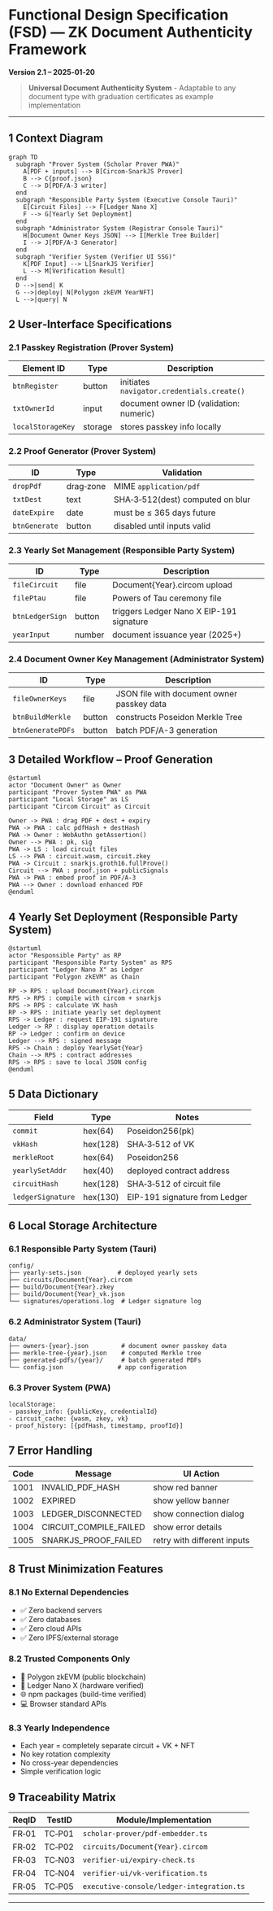 # Functional Design Specification (FSD) — ZK Document Authenticity Framework
**Version 2.1 – 2025‑01‑20**

> **Universal Document Authenticity System** - Adaptable to any document type with graduation certificates as example implementation

---

## 1 Context Diagram  

```mermaid
graph TD
  subgraph "Prover System (Scholar Prover PWA)"
    A[PDF + inputs] --> B[Circom-SnarkJS Prover]
    B --> C{proof.json}
    C --> D[PDF/A‑3 writer]
  end
  subgraph "Responsible Party System (Executive Console Tauri)"
    E[Circuit Files] --> F[Ledger Nano X]
    F --> G[Yearly Set Deployment]
  end
  subgraph "Administrator System (Registrar Console Tauri)"
    H[Document Owner Keys JSON] --> I[Merkle Tree Builder]
    I --> J[PDF/A-3 Generator]
  end
  subgraph "Verifier System (Verifier UI SSG)"
    K[PDF Input] --> L[SnarkJS Verifier]
    L --> M[Verification Result]
  end
  D -->|send| K
  G -->|deploy| N[Polygon zkEVM YearNFT]
  L -->|query| N
```

## 2 User‑Interface Specifications  
### 2.1 Passkey Registration (Prover System)
| Element ID | Type | Description |  
|------------|------|-------------|  
| `btnRegister` | button | initiates `navigator.credentials.create()` |  
| `txtOwnerId` | input | document owner ID (validation: numeric) |  
| `localStorageKey` | storage | stores passkey info locally |

### 2.2 Proof Generator (Prover System)
| ID | Type | Validation |  
|----|------|------------|  
| `dropPdf` | drag‑zone | MIME `application/pdf` |  
| `txtDest` | text | SHA‑3‑512(dest) computed on blur |  
| `dateExpire` | date | must be ≤ 365 days future |  
| `btnGenerate` | button | disabled until inputs valid |  

### 2.3 Yearly Set Management (Responsible Party System)
| ID | Type | Description |
|----|------|-------------|
| `fileCircuit` | file | Document{Year}.circom upload |
| `filePtau` | file | Powers of Tau ceremony file |
| `btnLedgerSign` | button | triggers Ledger Nano X EIP-191 signature |
| `yearInput` | number | document issuance year (2025+) |

### 2.4 Document Owner Key Management (Administrator System)  
| ID | Type | Description |
|----|------|-------------|
| `fileOwnerKeys` | file | JSON file with document owner passkey data |
| `btnBuildMerkle` | button | constructs Poseidon Merkle Tree |
| `btnGeneratePDFs` | button | batch PDF/A-3 generation |

## 3 Detailed Workflow – Proof Generation  

```plantuml
@startuml
actor "Document Owner" as Owner
participant "Prover System PWA" as PWA
participant "Local Storage" as LS
participant "Circom Circuit" as Circuit

Owner -> PWA : drag PDF + dest + expiry
PWA -> PWA : calc pdfHash + destHash
PWA -> Owner : WebAuthn getAssertion()
Owner --> PWA : pk, sig
PWA -> LS : load circuit files
LS --> PWA : circuit.wasm, circuit.zkey
PWA -> Circuit : snarkjs.groth16.fullProve()
Circuit --> PWA : proof.json + publicSignals
PWA -> PWA : embed proof in PDF/A-3
PWA --> Owner : download enhanced PDF
@enduml
```

## 4 Yearly Set Deployment (Responsible Party System)

```plantuml
@startuml
actor "Responsible Party" as RP
participant "Responsible Party System" as RPS
participant "Ledger Nano X" as Ledger
participant "Polygon zkEVM" as Chain

RP -> RPS : upload Document{Year}.circom
RPS -> RPS : compile with circom + snarkjs
RPS -> RPS : calculate VK hash
RP -> RPS : initiate yearly set deployment
RPS -> Ledger : request EIP-191 signature
Ledger -> RP : display operation details
RP -> Ledger : confirm on device
Ledger --> RPS : signed message
RPS -> Chain : deploy YearlySet{Year}
Chain --> RPS : contract addresses
RPS -> RPS : save to local JSON config
@enduml
```

## 5 Data Dictionary  

| Field | Type | Notes |  
|-------|------|-------|  
| `commit` | hex(64) | Poseidon256(pk) |  
| `vkHash` | hex(128) | SHA‑3‑512 of VK |  
| `merkleRoot` | hex(64) | Poseidon256 |  
| `yearlySetAddr` | hex(40) | deployed contract address |
| `circuitHash` | hex(128) | SHA‑3‑512 of circuit file |
| `ledgerSignature` | hex(130) | EIP-191 signature from Ledger |

## 6 Local Storage Architecture

### 6.1 Responsible Party System (Tauri)
```
config/
├── yearly-sets.json          # deployed yearly sets
├── circuits/Document{Year}.circom
├── build/Document{Year}.zkey
├── build/Document{Year}_vk.json
└── signatures/operations.log  # Ledger signature log
```

### 6.2 Administrator System (Tauri)  
```
data/
├── owners-{year}.json         # document owner passkey data
├── merkle-tree-{year}.json    # computed Merkle tree
├── generated-pdfs/{year}/     # batch generated PDFs
└── config.json               # app configuration
```

### 6.3 Prover System (PWA)
```
localStorage:
- passkey_info: {publicKey, credentialId}
- circuit_cache: {wasm, zkey, vk} 
- proof_history: [{pdfHash, timestamp, proofId}]
```

## 7 Error Handling  

| Code | Message | UI Action |  
|------|---------|-----------|  
| 1001 | INVALID_PDF_HASH | show red banner |  
| 1002 | EXPIRED | show yellow banner |  
| 1003 | LEDGER_DISCONNECTED | show connection dialog |
| 1004 | CIRCUIT_COMPILE_FAILED | show error details |
| 1005 | SNARKJS_PROOF_FAILED | retry with different inputs |

## 8 Trust Minimization Features

### 8.1 No External Dependencies
- ✅ Zero backend servers
- ✅ Zero databases  
- ✅ Zero cloud APIs
- ✅ Zero IPFS/external storage

### 8.2 Trusted Components Only
- 🔐 Polygon zkEVM (public blockchain)
- 📱 Ledger Nano X (hardware verified)
- 🌐 npm packages (build-time verified)
- 💻 Browser standard APIs

### 8.3 Yearly Independence
- Each year = completely separate circuit + VK + NFT
- No key rotation complexity
- No cross-year dependencies
- Simple verification logic

## 9 Traceability Matrix  

| ReqID | TestID | Module/Implementation |  
|-------|--------|-----------------------|  
| FR‑01 | TC‑P01 | `scholar-prover/pdf-embedder.ts` |
| FR‑02 | TC‑P02 | `circuits/Document{Year}.circom` |  
| FR‑03 | TC‑N03 | `verifier-ui/expiry-check.ts` |  
| FR‑04 | TC‑N04 | `verifier-ui/vk-verification.ts` |
| FR‑05 | TC‑P05 | `executive-console/ledger-integration.ts` |

---

